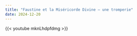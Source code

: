 ```yaml
---
title: "Faustine et la Miséricorde Divine – une tromperie"
date: 2024-12-20
---
```


{{< youtube mknLhdpfdmg >}}
